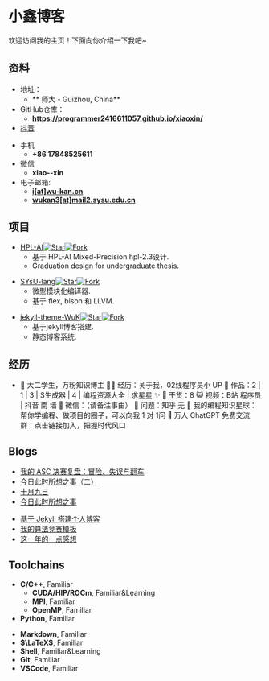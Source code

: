 # 小鑫博客

欢迎访问我的主页！下面向你介绍一下我吧\~

<!-- .slide -->

## 资料

- 地址：
  - ** 师大 - Guizhou, China**
- GitHub仓库：
  - **<https://programmer2416611057.github.io/xiaoxin/>**
- [抖音](https://www.douyin.com/user/self)

<!-- .slide vertical=true -->

- 手机
  - **+86 17848525611**
- 微信
  - **xiao-\-xin**
- 电子邮箱:
  - **[i[at]wu-kan.cn](mailto:2416611057@qq.com)**
  - **[wukan3[at]mail2.sysu.edu.cn](mailto:wukan3@mail2.sysu.edu.cn)**

<!-- .slide -->

## 项目

<!-- .slide vertical=true -->

- [HPL-AI](https://wu-kan.cn/2021/03/14/HPL-AI/)[![Star](https://img.shields.io/github/stars/wu-kan/HPL-AI.svg)](https://github.com/wu-kan/HPL-AI)[![Fork](https://img.shields.io/github/forks/wu-kan/HPL-AI.svg)](https://github.com/wu-kan/HPL-AI/fork)
  - 基于 HPL-AI Mixed-Precision hpl-2.3设计.
  - Graduation design for undergraduate thesis.

<!-- .slide vertical=true -->

- [SYsU-lang](https://arcsysu.github.io/SYsU-lang/)[![Star](https://img.shields.io/github/stars/arcsysu/SYsU-lang.svg)](https://github.com/arcsysu/SYsU-lang)[![Fork](https://img.shields.io/github/forks/arcsysu/SYsU-lang.svg)](https://github.com/arcsysu/SYsU-lang/fork)
  - 微型模块化编译器.
  - 基于 flex, bison 和 LLVM.

<!-- .slide vertical=true -->

- [jekyll-theme-WuK](https://jekyll-theme-WuK.wu-kan.cn/)[![Star](https://img.shields.io/github/stars/wu-kan/wu-kan.github.io.svg)](https://github.com/wu-kan/wu-kan.github.io)[![Fork](https://img.shields.io/github/forks/wu-kan/wu-kan.github.io.svg)](https://github.com/wu-kan/wu-kan.github.io/fork)
  - 基于jekyll博客搭建.
  - 静态博客系统.

<!-- .slide -->

## 经历

- 🐧 大二学生，万粉知识博主
👨‍💻 经历：关于我，02线程序员小 UP
🏡 作品：2 | 1 | 3 | S生成器 | 4 | 编程资源大全 | 求星星 ✨
🌱 干货：8
😺 视频：B站 程序员 | 抖音 南 墙
💬 微信：（请备注事由）
🤔 问题：知乎 无
👭 我的编程知识星球：帮你学编程、做项目的圈子，可以向我 1 对 1问
🛫 万人 ChatGPT 免费交流群：点击链接加入，把握时代风口

<!-- .slide -->

## Blogs

- [我的 ASC 决赛复盘：冒险、失误与翻车](https://wu-kan.cn/2021/05/19/%E6%88%91%E7%9A%84ASC%E5%86%B3%E8%B5%9B%E5%A4%8D%E7%9B%98-%E5%86%92%E9%99%A9-%E5%A4%B1%E8%AF%AF%E4%B8%8E%E7%BF%BB%E8%BD%A6/)
- [今日此时所想之事（二）](https://wu-kan.cn/2021/02/11/%E4%BB%8A%E6%97%A5%E6%AD%A4%E6%97%B6%E6%89%80%E6%83%B3%E4%B9%8B%E4%BA%8B-%E4%BA%8C/)
- [十月九日](https://wu-kan.cn/2020/10/09/%E5%8D%81%E6%9C%88%E4%B9%9D%E6%97%A5/)
- [今日此时所想之事](https://wu-kan.cn/2020/01/24/%E4%BB%8A%E6%97%A5%E6%AD%A4%E6%97%B6%E6%89%80%E6%83%B3%E4%B9%8B%E4%BA%8B/)

<!-- .slide vertical=true -->

- [基于 Jekyll 搭建个人博客](https://wu-kan.cn/2019/01/18/%E5%9F%BA%E4%BA%8EJekyll%E6%90%AD%E5%BB%BA%E4%B8%AA%E4%BA%BA%E5%8D%9A%E5%AE%A2/)
- [我的算法竞赛模板](https://wu-kan.cn/2019/02/04/%E6%88%91%E7%9A%84%E7%AE%97%E6%B3%95%E7%AB%9E%E8%B5%9B%E6%A8%A1%E6%9D%BF/)
- [这一年的一点感想](https://wu-kan.cn/2019/07/18/%E8%BF%99%E4%B8%80%E5%B9%B4%E7%9A%84%E4%B8%80%E7%82%B9%E6%84%9F%E6%83%B3/)

<!-- .slide -->

## Toolchains

<!-- .slide vertical=true -->

- **C/C++**, Familiar
  - **CUDA/HIP/ROCm**, Familiar&Learning
  - **MPI**, Familiar
  - **OpenMP**, Familiar
- **Python**, Familiar

<!-- .slide vertical=true -->

- **Markdown**, Familiar
- **$\LaTeX$**, Familiar
- **Shell**, Familiar&Learning
- **Git**, Familiar
- **VSCode**, Familiar
